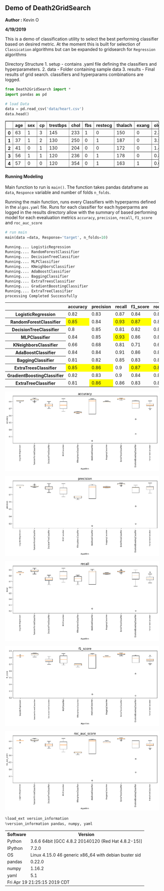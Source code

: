 
## Demo of Death2GridSearch

**Author :** Kevin O

**4/19/2019**

This is a demo of classification utility to select the best performing classifier based on desired metric. At the moment this is built for selection of `Classication` algorithms but can be expanded to gridsearch for `Regression` algorithms

Directory Structure
    1. setup - contains .yaml file defining the classifiers and hyperparameters. 
    2. data -  Folder containing sample data
    3. results - Final results of grid search. classifiers and hyperparams combinations are logged.


```python
from Death2GridSearch import *
import pandas as pd
```


```python
# load Data
data = pd.read_csv('data/heart.csv')
data.head()
```




<div>
<style scoped>
    .dataframe tbody tr th:only-of-type {
        vertical-align: middle;
    }

    .dataframe tbody tr th {
        vertical-align: top;
    }

    .dataframe thead th {
        text-align: right;
    }
</style>
<table border="1" class="dataframe">
  <thead>
    <tr style="text-align: right;">
      <th></th>
      <th>age</th>
      <th>sex</th>
      <th>cp</th>
      <th>trestbps</th>
      <th>chol</th>
      <th>fbs</th>
      <th>restecg</th>
      <th>thalach</th>
      <th>exang</th>
      <th>oldpeak</th>
      <th>slope</th>
      <th>ca</th>
      <th>thal</th>
      <th>target</th>
    </tr>
  </thead>
  <tbody>
    <tr>
      <th>0</th>
      <td>63</td>
      <td>1</td>
      <td>3</td>
      <td>145</td>
      <td>233</td>
      <td>1</td>
      <td>0</td>
      <td>150</td>
      <td>0</td>
      <td>2.3</td>
      <td>0</td>
      <td>0</td>
      <td>1</td>
      <td>1</td>
    </tr>
    <tr>
      <th>1</th>
      <td>37</td>
      <td>1</td>
      <td>2</td>
      <td>130</td>
      <td>250</td>
      <td>0</td>
      <td>1</td>
      <td>187</td>
      <td>0</td>
      <td>3.5</td>
      <td>0</td>
      <td>0</td>
      <td>2</td>
      <td>1</td>
    </tr>
    <tr>
      <th>2</th>
      <td>41</td>
      <td>0</td>
      <td>1</td>
      <td>130</td>
      <td>204</td>
      <td>0</td>
      <td>0</td>
      <td>172</td>
      <td>0</td>
      <td>1.4</td>
      <td>2</td>
      <td>0</td>
      <td>2</td>
      <td>1</td>
    </tr>
    <tr>
      <th>3</th>
      <td>56</td>
      <td>1</td>
      <td>1</td>
      <td>120</td>
      <td>236</td>
      <td>0</td>
      <td>1</td>
      <td>178</td>
      <td>0</td>
      <td>0.8</td>
      <td>2</td>
      <td>0</td>
      <td>2</td>
      <td>1</td>
    </tr>
    <tr>
      <th>4</th>
      <td>57</td>
      <td>0</td>
      <td>0</td>
      <td>120</td>
      <td>354</td>
      <td>0</td>
      <td>1</td>
      <td>163</td>
      <td>1</td>
      <td>0.6</td>
      <td>2</td>
      <td>0</td>
      <td>2</td>
      <td>1</td>
    </tr>
  </tbody>
</table>
</div>



#### Running Modeling

Main function to run is `main()`. The function takes pandas dataframe as `data`, `Responce` variable and number of folds `n_folds`.

Running the main function, runs every Classifiers with hyperparms defined in the `algos.yaml` file. Runs for each classifier for each hyperparms are logged in the results directory allow with the summary of based performing model for each evealuation metrics `accuracy`,	`precision`,	`recall`,	`f1_score` and	`roc_auc_score`


```python
# run main 
main(data =data, Response='target', n_folds=10)
```

    Running.... LogisticRegression
    Running.... RandomForestClassifier
    Running.... DecisionTreeClassifier
    Running.... MLPClassifier
    Running.... KNeighborsClassifier
    Running.... AdaBoostClassifier
    Running.... BaggingClassifier
    Running.... ExtraTreesClassifier
    Running.... GradientBoostingClassifier
    Running.... ExtraTreeClassifier
    processing Completed Successfully





<style  type="text/css" >
    #T_87b3a590_6313_11e9_a033_4cedfb93a259row1_col0 {
            background-color:  yellow;
        }    #T_87b3a590_6313_11e9_a033_4cedfb93a259row1_col2 {
            background-color:  yellow;
        }    #T_87b3a590_6313_11e9_a033_4cedfb93a259row1_col3 {
            background-color:  yellow;
        }    #T_87b3a590_6313_11e9_a033_4cedfb93a259row3_col2 {
            background-color:  yellow;
        }    #T_87b3a590_6313_11e9_a033_4cedfb93a259row7_col0 {
            background-color:  yellow;
        }    #T_87b3a590_6313_11e9_a033_4cedfb93a259row7_col1 {
            background-color:  yellow;
        }    #T_87b3a590_6313_11e9_a033_4cedfb93a259row7_col3 {
            background-color:  yellow;
        }    #T_87b3a590_6313_11e9_a033_4cedfb93a259row7_col4 {
            background-color:  yellow;
        }    #T_87b3a590_6313_11e9_a033_4cedfb93a259row9_col1 {
            background-color:  yellow;
        }</style>  
<table id="T_87b3a590_6313_11e9_a033_4cedfb93a259" > 
<thead>    <tr> 
        <th class="blank level0" ></th> 
        <th class="col_heading level0 col0" >accuracy</th> 
        <th class="col_heading level0 col1" >precision</th> 
        <th class="col_heading level0 col2" >recall</th> 
        <th class="col_heading level0 col3" >f1_score</th> 
        <th class="col_heading level0 col4" >roc_auc_score</th> 
    </tr></thead> 
<tbody>    <tr> 
        <th id="T_87b3a590_6313_11e9_a033_4cedfb93a259level0_row0" class="row_heading level0 row0" >LogisticRegression</th> 
        <td id="T_87b3a590_6313_11e9_a033_4cedfb93a259row0_col0" class="data row0 col0" >0.82</td> 
        <td id="T_87b3a590_6313_11e9_a033_4cedfb93a259row0_col1" class="data row0 col1" >0.83</td> 
        <td id="T_87b3a590_6313_11e9_a033_4cedfb93a259row0_col2" class="data row0 col2" >0.87</td> 
        <td id="T_87b3a590_6313_11e9_a033_4cedfb93a259row0_col3" class="data row0 col3" >0.84</td> 
        <td id="T_87b3a590_6313_11e9_a033_4cedfb93a259row0_col4" class="data row0 col4" >0.82</td> 
    </tr>    <tr> 
        <th id="T_87b3a590_6313_11e9_a033_4cedfb93a259level0_row1" class="row_heading level0 row1" >RandomForestClassifier</th> 
        <td id="T_87b3a590_6313_11e9_a033_4cedfb93a259row1_col0" class="data row1 col0" >0.85</td> 
        <td id="T_87b3a590_6313_11e9_a033_4cedfb93a259row1_col1" class="data row1 col1" >0.84</td> 
        <td id="T_87b3a590_6313_11e9_a033_4cedfb93a259row1_col2" class="data row1 col2" >0.93</td> 
        <td id="T_87b3a590_6313_11e9_a033_4cedfb93a259row1_col3" class="data row1 col3" >0.87</td> 
        <td id="T_87b3a590_6313_11e9_a033_4cedfb93a259row1_col4" class="data row1 col4" >0.84</td> 
    </tr>    <tr> 
        <th id="T_87b3a590_6313_11e9_a033_4cedfb93a259level0_row2" class="row_heading level0 row2" >DecisionTreeClassifier</th> 
        <td id="T_87b3a590_6313_11e9_a033_4cedfb93a259row2_col0" class="data row2 col0" >0.8</td> 
        <td id="T_87b3a590_6313_11e9_a033_4cedfb93a259row2_col1" class="data row2 col1" >0.85</td> 
        <td id="T_87b3a590_6313_11e9_a033_4cedfb93a259row2_col2" class="data row2 col2" >0.81</td> 
        <td id="T_87b3a590_6313_11e9_a033_4cedfb93a259row2_col3" class="data row2 col3" >0.82</td> 
        <td id="T_87b3a590_6313_11e9_a033_4cedfb93a259row2_col4" class="data row2 col4" >0.8</td> 
    </tr>    <tr> 
        <th id="T_87b3a590_6313_11e9_a033_4cedfb93a259level0_row3" class="row_heading level0 row3" >MLPClassifier</th> 
        <td id="T_87b3a590_6313_11e9_a033_4cedfb93a259row3_col0" class="data row3 col0" >0.84</td> 
        <td id="T_87b3a590_6313_11e9_a033_4cedfb93a259row3_col1" class="data row3 col1" >0.85</td> 
        <td id="T_87b3a590_6313_11e9_a033_4cedfb93a259row3_col2" class="data row3 col2" >0.93</td> 
        <td id="T_87b3a590_6313_11e9_a033_4cedfb93a259row3_col3" class="data row3 col3" >0.86</td> 
        <td id="T_87b3a590_6313_11e9_a033_4cedfb93a259row3_col4" class="data row3 col4" >0.84</td> 
    </tr>    <tr> 
        <th id="T_87b3a590_6313_11e9_a033_4cedfb93a259level0_row4" class="row_heading level0 row4" >KNeighborsClassifier</th> 
        <td id="T_87b3a590_6313_11e9_a033_4cedfb93a259row4_col0" class="data row4 col0" >0.66</td> 
        <td id="T_87b3a590_6313_11e9_a033_4cedfb93a259row4_col1" class="data row4 col1" >0.68</td> 
        <td id="T_87b3a590_6313_11e9_a033_4cedfb93a259row4_col2" class="data row4 col2" >0.81</td> 
        <td id="T_87b3a590_6313_11e9_a033_4cedfb93a259row4_col3" class="data row4 col3" >0.71</td> 
        <td id="T_87b3a590_6313_11e9_a033_4cedfb93a259row4_col4" class="data row4 col4" >0.65</td> 
    </tr>    <tr> 
        <th id="T_87b3a590_6313_11e9_a033_4cedfb93a259level0_row5" class="row_heading level0 row5" >AdaBoostClassifier</th> 
        <td id="T_87b3a590_6313_11e9_a033_4cedfb93a259row5_col0" class="data row5 col0" >0.84</td> 
        <td id="T_87b3a590_6313_11e9_a033_4cedfb93a259row5_col1" class="data row5 col1" >0.84</td> 
        <td id="T_87b3a590_6313_11e9_a033_4cedfb93a259row5_col2" class="data row5 col2" >0.91</td> 
        <td id="T_87b3a590_6313_11e9_a033_4cedfb93a259row5_col3" class="data row5 col3" >0.86</td> 
        <td id="T_87b3a590_6313_11e9_a033_4cedfb93a259row5_col4" class="data row5 col4" >0.83</td> 
    </tr>    <tr> 
        <th id="T_87b3a590_6313_11e9_a033_4cedfb93a259level0_row6" class="row_heading level0 row6" >BaggingClassifier</th> 
        <td id="T_87b3a590_6313_11e9_a033_4cedfb93a259row6_col0" class="data row6 col0" >0.81</td> 
        <td id="T_87b3a590_6313_11e9_a033_4cedfb93a259row6_col1" class="data row6 col1" >0.82</td> 
        <td id="T_87b3a590_6313_11e9_a033_4cedfb93a259row6_col2" class="data row6 col2" >0.85</td> 
        <td id="T_87b3a590_6313_11e9_a033_4cedfb93a259row6_col3" class="data row6 col3" >0.83</td> 
        <td id="T_87b3a590_6313_11e9_a033_4cedfb93a259row6_col4" class="data row6 col4" >0.81</td> 
    </tr>    <tr> 
        <th id="T_87b3a590_6313_11e9_a033_4cedfb93a259level0_row7" class="row_heading level0 row7" >ExtraTreesClassifier</th> 
        <td id="T_87b3a590_6313_11e9_a033_4cedfb93a259row7_col0" class="data row7 col0" >0.85</td> 
        <td id="T_87b3a590_6313_11e9_a033_4cedfb93a259row7_col1" class="data row7 col1" >0.86</td> 
        <td id="T_87b3a590_6313_11e9_a033_4cedfb93a259row7_col2" class="data row7 col2" >0.9</td> 
        <td id="T_87b3a590_6313_11e9_a033_4cedfb93a259row7_col3" class="data row7 col3" >0.87</td> 
        <td id="T_87b3a590_6313_11e9_a033_4cedfb93a259row7_col4" class="data row7 col4" >0.85</td> 
    </tr>    <tr> 
        <th id="T_87b3a590_6313_11e9_a033_4cedfb93a259level0_row8" class="row_heading level0 row8" >GradientBoostingClassifier</th> 
        <td id="T_87b3a590_6313_11e9_a033_4cedfb93a259row8_col0" class="data row8 col0" >0.82</td> 
        <td id="T_87b3a590_6313_11e9_a033_4cedfb93a259row8_col1" class="data row8 col1" >0.83</td> 
        <td id="T_87b3a590_6313_11e9_a033_4cedfb93a259row8_col2" class="data row8 col2" >0.9</td> 
        <td id="T_87b3a590_6313_11e9_a033_4cedfb93a259row8_col3" class="data row8 col3" >0.84</td> 
        <td id="T_87b3a590_6313_11e9_a033_4cedfb93a259row8_col4" class="data row8 col4" >0.81</td> 
    </tr>    <tr> 
        <th id="T_87b3a590_6313_11e9_a033_4cedfb93a259level0_row9" class="row_heading level0 row9" >ExtraTreeClassifier</th> 
        <td id="T_87b3a590_6313_11e9_a033_4cedfb93a259row9_col0" class="data row9 col0" >0.81</td> 
        <td id="T_87b3a590_6313_11e9_a033_4cedfb93a259row9_col1" class="data row9 col1" >0.86</td> 
        <td id="T_87b3a590_6313_11e9_a033_4cedfb93a259row9_col2" class="data row9 col2" >0.86</td> 
        <td id="T_87b3a590_6313_11e9_a033_4cedfb93a259row9_col3" class="data row9 col3" >0.83</td> 
        <td id="T_87b3a590_6313_11e9_a033_4cedfb93a259row9_col4" class="data row9 col4" >0.81</td> 
    </tr></tbody> 
</table> 




![png](output_5_2.png)



![png](output_5_3.png)



![png](output_5_4.png)



![png](output_5_5.png)



![png](output_5_6.png)



```python
%load_ext version_information
%version_information pandas, numpy, yaml
```




<table><tr><th>Software</th><th>Version</th></tr><tr><td>Python</td><td>3.6.6 64bit [GCC 4.8.2 20140120 (Red Hat 4.8.2-15)]</td></tr><tr><td>IPython</td><td>7.2.0</td></tr><tr><td>OS</td><td>Linux 4.15.0 46 generic x86_64 with debian buster sid</td></tr><tr><td>pandas</td><td>0.22.0</td></tr><tr><td>numpy</td><td>1.16.2</td></tr><tr><td>yaml</td><td>5.1</td></tr><tr><td colspan='2'>Fri Apr 19 21:25:15 2019 CDT</td></tr></table>


